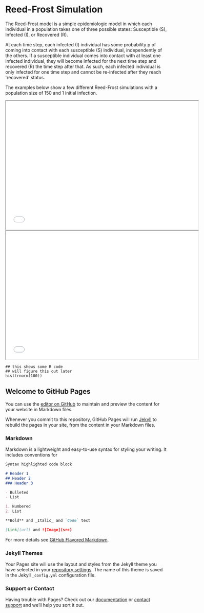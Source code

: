 # Reed-Frost Simulation
The Reed-Frost model is a simple epidemiologic model in which each individual in a population takes one of three possible states: Susceptible (S), Infected (I), or Recovered (R).

At each time step, each infected (I) individual has some probability p of coming into contact with each susceptible (S) individual, independently of the others. If a susceptible individual comes into contact with at least one infected individual, they will become infected for the next time step and recovered (R) the time step after that. As such, each infected individual is only infected for one time step and cannot be re-infected after they reach 'recovered' status.

The examples below show a few different Reed-Frost simulations with a population size of 150 and 1 initial infection.


<html>
<body>
<iframe width="600" height="400" src="rfvideo.mp4"></iframe>
<iframe width="600" height="400" src="rfvideo2.mp4"></iframe>
</body>
</html>

```{r}
## this shows some R code
## will figure this out later
hist(rnorm(100))

```

## Welcome to GitHub Pages

You can use the [editor on GitHub](https://github.com/jamie-forschmiedt/practice/edit/gh-pages/index.md) to maintain and preview the content for your website in Markdown files.

Whenever you commit to this repository, GitHub Pages will run [Jekyll](https://jekyllrb.com/) to rebuild the pages in your site, from the content in your Markdown files.

### Markdown


Markdown is a lightweight and easy-to-use syntax for styling your writing. It includes conventions for

```markdown
Syntax highlighted code block

# Header 1
## Header 2
### Header 3

- Bulleted
- List

1. Numbered
2. List

**Bold** and _Italic_ and `Code` text

[Link](url) and ![Image](src)
```

For more details see [GitHub Flavored Markdown](https://guides.github.com/features/mastering-markdown/).

### Jekyll Themes

Your Pages site will use the layout and styles from the Jekyll theme you have selected in your [repository settings](https://github.com/jamie-forschmiedt/practice/settings). The name of this theme is saved in the Jekyll `_config.yml` configuration file.

### Support or Contact

Having trouble with Pages? Check out our [documentation](https://docs.github.com/categories/github-pages-basics/) or [contact support](https://github.com/contact) and we’ll help you sort it out.
